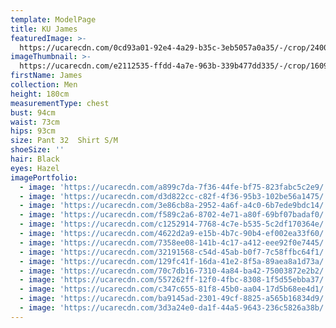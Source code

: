 ```yaml
---
template: ModelPage
title: KU James
featuredImage: >-
  https://ucarecdn.com/0cd93a01-92e4-4a29-b35c-3eb5057a0a35/-/crop/2400x1319/0,891/-/preview/
imageThumbnail: >-
  https://ucarecdn.com/e2112535-ffdd-4a7e-963b-339b477dd335/-/crop/1609x1865/307,387/-/preview/
firstName: James
collection: Men
height: 180cm
measurementType: chest
bust: 94cm
waist: 73cm
hips: 93cm
size: Pant 32  Shirt S/M
shoeSize: ''
hair: Black
eyes: Hazel
imagePortfolio:
  - image: 'https://ucarecdn.com/a899c7da-7f36-44fe-bf75-823fabc5c2e9/'
  - image: 'https://ucarecdn.com/d3d822cc-c82f-4f36-95b3-102be56a1475/'
  - image: 'https://ucarecdn.com/3e86cb8a-2952-4a6f-a4c0-6b7ede9bdc14/'
  - image: 'https://ucarecdn.com/f589c2a6-8702-4e71-a80f-69bf07badaf0/'
  - image: 'https://ucarecdn.com/c1252914-7768-4c7e-b535-5c2df170364e/'
  - image: 'https://ucarecdn.com/4622d2a9-e15b-4b7c-90b4-ef002ea33f60/'
  - image: 'https://ucarecdn.com/7358ee08-141b-4c17-a412-eee92f0e7445/'
  - image: 'https://ucarecdn.com/32191568-c54d-45ab-b0f7-7c58ffbc64f1/'
  - image: 'https://ucarecdn.com/129fc41f-16da-41e2-8f5a-89aea8a1d73a/'
  - image: 'https://ucarecdn.com/70c7db16-7310-4a84-ba42-75003872e2b2/'
  - image: 'https://ucarecdn.com/557262ff-12f0-4fbc-8308-1f5d55ebba37/'
  - image: 'https://ucarecdn.com/c347c655-81f8-45b0-aa04-17d5b68ee4d1/'
  - image: 'https://ucarecdn.com/ba9145ad-2301-49cf-8825-a565b16834d9/'
  - image: 'https://ucarecdn.com/3d3a24e0-da1f-44a5-9643-236c5826a38b/'
---
```


